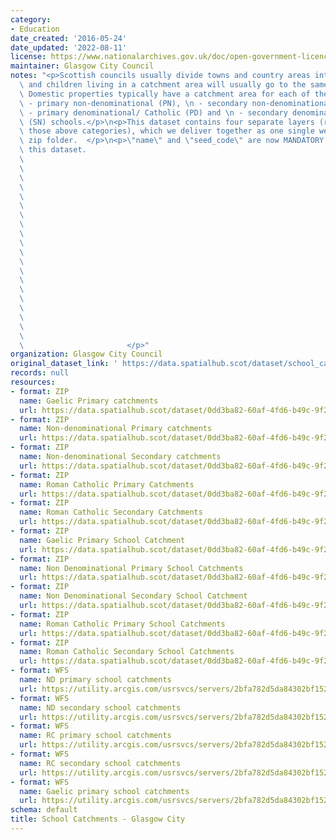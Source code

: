 ```yaml
---
category:
- Education
date_created: '2016-05-24'
date_updated: '2022-08-11'
license: https://www.nationalarchives.gov.uk/doc/open-government-licence/version/3/
maintainer: Glasgow City Council
notes: "<p>Scottish councils usually divide towns and country areas into catchments\
  \ and children living in a catchment area will usually go to the same local school.\
  \ Domestic properties typically have a catchment area for each of their local:\n\
  \ - primary non-denominational (PN), \n - secondary non-denominational (SN), \n\
  \ - primary denominational/ Catholic (PD) and \n - secondary denominational/ Catholic\
  \ (SN) schools.</p>\n<p>This dataset contains four separate layers (representing\
  \ those above categories), which we deliver together as one single web service or\
  \ zip folder.  </p>\n<p>\"name\" and \"seed_code\" are now MANDATORY fields for\
  \ this dataset.                                                                \
  \                                                                              \
  \                                                                              \
  \                                                                              \
  \                                                                              \
  \                                                                              \
  \                                                                              \
  \                                                                              \
  \                                                                              \
  \                                                                              \
  \                                                                              \
  \                                                                              \
  \                                                                              \
  \                                                                              \
  \                                                                              \
  \                                                                              \
  \                                                                              \
  \                                                                              \
  \                                                                              \
  \                                                                              \
  \                                                                              \
  \                       </p>"
organization: Glasgow City Council
original_dataset_link: ' https://data.spatialhub.scot/dataset/school_catchments-gc'
records: null
resources:
- format: ZIP
  name: Gaelic Primary catchments
  url: https://data.spatialhub.scot/dataset/0dd3ba82-60af-4fd6-b49c-9f2e81246fe6/resource/47097c50-42c8-4eaa-be76-038fcaa4d388/download/gaelicprcatchments.zip
- format: ZIP
  name: Non-denominational Primary catchments
  url: https://data.spatialhub.scot/dataset/0dd3ba82-60af-4fd6-b49c-9f2e81246fe6/resource/69ff621f-2b25-4123-bb7f-f615176e91c7/download/ndprcatchments.zip
- format: ZIP
  name: Non-denominational Secondary catchments
  url: https://data.spatialhub.scot/dataset/0dd3ba82-60af-4fd6-b49c-9f2e81246fe6/resource/e8fe2e6f-1408-434e-9ad3-50c927ef1f7e/download/ndseccatchments.zip
- format: ZIP
  name: Roman Catholic Primary Catchments
  url: https://data.spatialhub.scot/dataset/0dd3ba82-60af-4fd6-b49c-9f2e81246fe6/resource/33c3e7a0-cc7b-4e87-8bf6-6643a080a429/download/rcprcatchments.zip
- format: ZIP
  name: Roman Catholic Secondary Catchments
  url: https://data.spatialhub.scot/dataset/0dd3ba82-60af-4fd6-b49c-9f2e81246fe6/resource/d6acd281-8390-446c-9f09-0a6d6b719594/download/rcseccatchments.zip
- format: ZIP
  name: Gaelic Primary School Catchment
  url: https://data.spatialhub.scot/dataset/0dd3ba82-60af-4fd6-b49c-9f2e81246fe6/resource/e23b325a-5d47-4f44-9cc5-6f10e9f5e214/download/gaelicprm.zip
- format: ZIP
  name: Non Denominational Primary School Catchments
  url: https://data.spatialhub.scot/dataset/0dd3ba82-60af-4fd6-b49c-9f2e81246fe6/resource/c02182b0-1c37-4098-ba81-cdc259ba64f6/download/ndprm.zip
- format: ZIP
  name: Non Denominational Secondary School Catchment
  url: https://data.spatialhub.scot/dataset/0dd3ba82-60af-4fd6-b49c-9f2e81246fe6/resource/de025711-90d8-4c94-a172-4d22daddf462/download/ndsec.zip
- format: ZIP
  name: Roman Catholic Primary School Catchments
  url: https://data.spatialhub.scot/dataset/0dd3ba82-60af-4fd6-b49c-9f2e81246fe6/resource/94475846-9df1-4c67-b805-23d18196693f/download/rcprm.zip
- format: ZIP
  name: Roman Catholic Secondary School Catchments
  url: https://data.spatialhub.scot/dataset/0dd3ba82-60af-4fd6-b49c-9f2e81246fe6/resource/f8fc1d13-49c1-453c-8e1e-95b27175f716/download/rcsec.zip
- format: WFS
  name: ND primary school catchments
  url: https://utility.arcgis.com/usrsvcs/servers/2bfa782d5da84302bf15219e19a05112/services/OPEN_DATA/Schools_Catchments_Open/MapServer/WFSServer?request=GetCapabilities&service=WFS
- format: WFS
  name: ND secondary school catchments
  url: https://utility.arcgis.com/usrsvcs/servers/2bfa782d5da84302bf15219e19a05112/services/OPEN_DATA/Schools_Catchments_Open/MapServer/WFSServer?request=GetCapabilities&service=WFS
- format: WFS
  name: RC primary school catchments
  url: https://utility.arcgis.com/usrsvcs/servers/2bfa782d5da84302bf15219e19a05112/services/OPEN_DATA/Schools_Catchments_Open/MapServer/WFSServer?request=GetCapabilities&service=WFS
- format: WFS
  name: RC secondary school catchments
  url: https://utility.arcgis.com/usrsvcs/servers/2bfa782d5da84302bf15219e19a05112/services/OPEN_DATA/Schools_Catchments_Open/MapServer/WFSServer?request=GetCapabilities&service=WFS
- format: WFS
  name: Gaelic primary school catchments
  url: https://utility.arcgis.com/usrsvcs/servers/2bfa782d5da84302bf15219e19a05112/services/OPEN_DATA/Schools_Catchments_Open/MapServer/WFSServer?request=GetCapabilities&service=WFS
schema: default
title: School Catchments - Glasgow City
---
```

